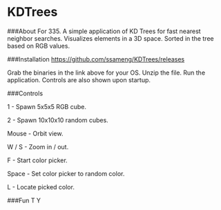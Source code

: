 KDTrees
=======

###About
For 335. A simple application of KD Trees for fast nearest neighbor searches.
Visualizes elements in a 3D space. Sorted in the tree based on RGB values.


###Installation
https://github.com/ssameng/KDTrees/releases

Grab the binaries in the link above for your OS. Unzip the file.
Run the application. Controls are also shown upon startup.

###Controls

1 - Spawn 5x5x5 RGB cube.

2 - Spawn 10x10x10 random cubes.


Mouse - Orbit view.

W / S - Zoom in / out.


F - Start color picker.

Space - Set color picker to random color.

L - Locate picked color.

###Fun
T
Y
